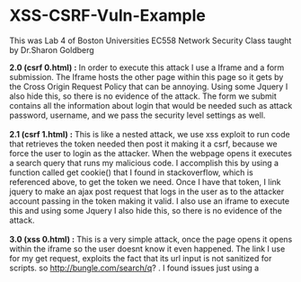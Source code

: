 # XSS-CSRF-Vuln-Example
This was Lab 4 of Boston Universities EC558 Network Security Class taught by Dr.Sharon Goldberg


**2.0 (csrf 0.html) :**  In order to execute this attack I use a Iframe and a form submission. The Iframe hosts the other page within this page so it gets by the Cross Origin Request Policy that can be annoying. Using some Jquery I also hide this, so there is no evidence of the attack. The form we submit contains all the information about login that would be needed such as attack password, username, and we pass the security level settings as well.
<br><br>
**2.1 (csrf 1.html) :** This is like a nested attack, we use xss exploit to run code that retrieves the token needed then post it making it a csrf, because we force the user to login as the attacker. When the webpage opens it executes a search query that runs my malicious code. I accomplish this by using a function called get cookie() that I found in stackoverflow, which is referenced above, to get the token we need. Once I have that token, I link jquery to make an ajax post request that logs in the user as to the attacker account passing in the token making it valid. I also use an iframe to execute this and using some Jquery I also hide this, so there is no evidence of the attack.
<br><br>
**3.0 (xss 0.html) :** This is a very simple attack, once the page opens it opens within the iframe so the user doesnt know it even happened. The link I use for my get request, exploits the fact that its url input is not sanitized for scripts. so http://bungle.com/search/q? <add script content here>. I found issues just using a <script> tag so instead I used a <body onload=””> function to simply call an alert(document.cookie).
<br><br>
**3.1 (xss 1.html) :** Building on 3.0, I do everything the same except I use a <script> in this one. I run the netcat server with the following command ”nc -l -p 31337”, I ran into issues when I did not include the -p. inside the script tags, I link jquery so that I can execute a get request containing the document.cookie and send that to the server. I had issues figuring out how to close the connection so the server hangs once it receives this.
<br><br>
**3.2 and 3.3 (xss 2,3.html) :** I use the same attack to solve both 3.2 and 3.3. After some pondering and googling I found an interesting blog pointing to that because we remove ”script”, if we layer it such as <scriscriptpt>, the function removes the inside ”script” leaving us with just script which executes the attack. I used XMLHttpRequest() function here in order to avoid loading jQuery to do my post. I run the netcat server with the following command ”nc -l -p 31337” again as without the -p it doesn’t work on my local machine, I also had issues with setting the header to connection close, which you can see I do in the code but apparently is not supported and doesn’t actually execute.
